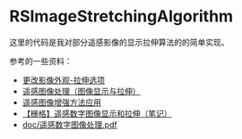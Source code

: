 # RSImageStretchingAlgorithm

这里的代码是我对部分遥感影像的显示拉伸算法的的简单实现。

参考的一些资料：

- [更改影像外观-拉伸选项](https://pro.arcgis.com/zh-cn/pro-app/help/data/imagery/raster-display-ribbon.htm)
- [遥感图像处理（图像显示与拉伸）](http://blog.sina.com.cn/s/blog_80a9926b0101dgen.html)
- [遥感图像增强方法应用](https://blog.csdn.net/happmaoo/article/details/83196756)
- [【栅格】遥感数字图像显示和拉伸（笔记）](https://blog.csdn.net/gislaozhang/article/details/82919042)
- [doc/遥感数字图像处理.pdf](doc/遥感数字图像处理.pdf)
